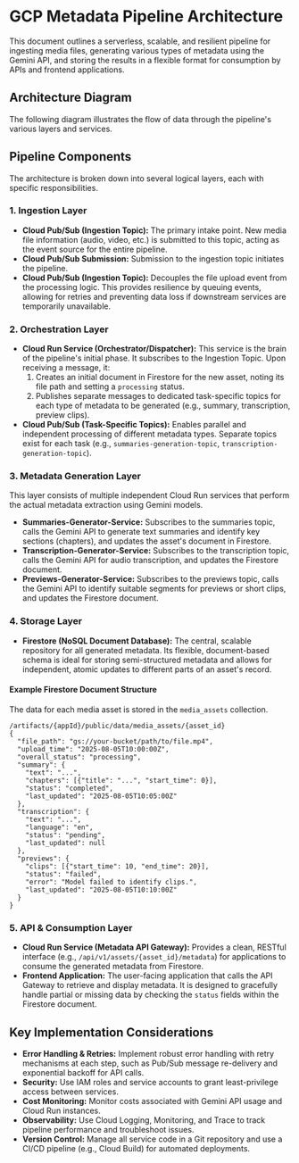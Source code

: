 # GCP Metadata Pipeline Architecture

This document outlines a serverless, scalable, and resilient pipeline for ingesting media files, generating various types of metadata using the Gemini API, and storing the results in a flexible format for consumption by APIs and frontend applications.

## Architecture Diagram

The following diagram illustrates the flow of data through the pipeline's various layers and services.

## Pipeline Components

The architecture is broken down into several logical layers, each with specific responsibilities.

### 1. Ingestion Layer

* **Cloud Pub/Sub (Ingestion Topic):** The primary intake point. New media file information (audio, video, etc.) is submitted to this topic, acting as the event source for the entire pipeline.
* **Cloud Pub/Sub Submission:** Submission to the ingestion topic initiates the pipeline.
* **Cloud Pub/Sub (Ingestion Topic):** Decouples the file upload event from the processing logic. This provides resilience by queuing events, allowing for retries and preventing data loss if downstream services are temporarily unavailable.

### 2. Orchestration Layer

* **Cloud Run Service (Orchestrator/Dispatcher):** This service is the brain of the pipeline's initial phase. It subscribes to the Ingestion Topic. Upon receiving a message, it:
    1.  Creates an initial document in Firestore for the new asset, noting its file path and setting a `processing` status.
    2.  Publishes separate messages to dedicated task-specific topics for each type of metadata to be generated (e.g., summary, transcription, preview clips).
* **Cloud Pub/Sub (Task-Specific Topics):** Enables parallel and independent processing of different metadata types. Separate topics exist for each task (e.g., `summaries-generation-topic`, `transcription-generation-topic`).

### 3. Metadata Generation Layer

This layer consists of multiple independent Cloud Run services that perform the actual metadata extraction using Gemini models.

* **Summaries-Generator-Service:** Subscribes to the summaries topic, calls the Gemini API to generate text summaries and identify key sections (chapters), and updates the asset's document in Firestore.
* **Transcription-Generator-Service:** Subscribes to the transcription topic, calls the Gemini API for audio transcription, and updates the Firestore document.
* **Previews-Generator-Service:** Subscribes to the previews topic, calls the Gemini API to identify suitable segments for previews or short clips, and updates the Firestore document.

### 4. Storage Layer

* **Firestore (NoSQL Document Database):** The central, scalable repository for all generated metadata. Its flexible, document-based schema is ideal for storing semi-structured metadata and allows for independent, atomic updates to different parts of an asset's record.

#### Example Firestore Document Structure

The data for each media asset is stored in the `media_assets` collection.

```
/artifacts/{appId}/public/data/media_assets/{asset_id}
{
  "file_path": "gs://your-bucket/path/to/file.mp4",
  "upload_time": "2025-08-05T10:00:00Z",
  "overall_status": "processing",
  "summary": {
    "text": "...",
    "chapters": [{"title": "...", "start_time": 0}],
    "status": "completed",
    "last_updated": "2025-08-05T10:05:00Z"
  },
  "transcription": {
    "text": "...",
    "language": "en",
    "status": "pending",
    "last_updated": null
  },
  "previews": {
    "clips": [{"start_time": 10, "end_time": 20}],
    "status": "failed",
    "error": "Model failed to identify clips.",
    "last_updated": "2025-08-05T10:10:00Z"
  }
}
```

### 5. API & Consumption Layer

* **Cloud Run Service (Metadata API Gateway):** Provides a clean, RESTful interface (e.g., `/api/v1/assets/{asset_id}/metadata`) for applications to consume the generated metadata from Firestore.
* **Frontend Application:** The user-facing application that calls the API Gateway to retrieve and display metadata. It is designed to gracefully handle partial or missing data by checking the `status` fields within the Firestore document.

## Key Implementation Considerations

* **Error Handling & Retries:** Implement robust error handling with retry mechanisms at each step, such as Pub/Sub message re-delivery and exponential backoff for API calls.
* **Security:** Use IAM roles and service accounts to grant least-privilege access between services.
* **Cost Monitoring:** Monitor costs associated with Gemini API usage and Cloud Run instances.
* **Observability:** Use Cloud Logging, Monitoring, and Trace to track pipeline performance and troubleshoot issues.
* **Version Control:** Manage all service code in a Git repository and use a CI/CD pipeline (e.g., Cloud Build) for automated deployments.
<!-- Push your Docker images to Artifact registry
cd services
sh artifact_publish.sh

cd terraform
terraform init
terraform plan -->
